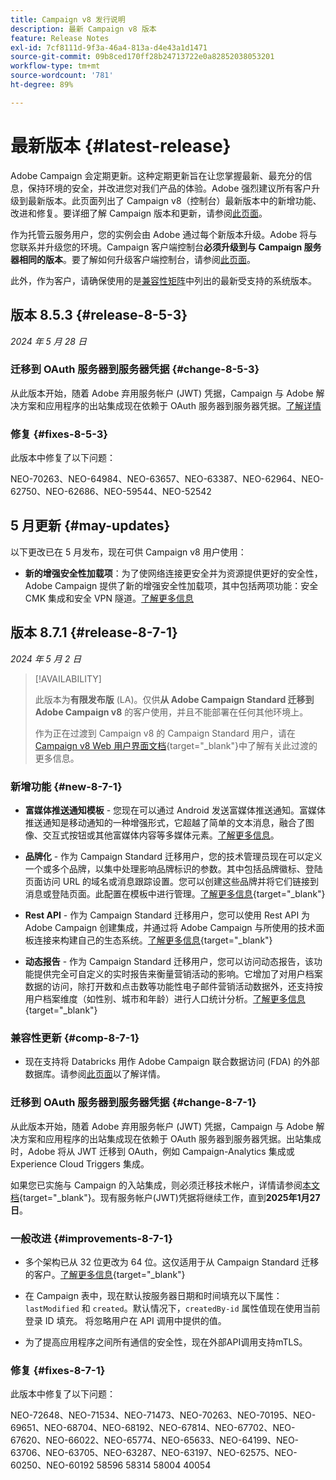 ```yaml
---
title: Campaign v8 发行说明
description: 最新 Campaign v8 版本
feature: Release Notes
exl-id: 7cf8111d-9f3a-46a4-813a-d4e43a1d1471
source-git-commit: 09b8ced170ff28b24713722e0a82852038053201
workflow-type: tm+mt
source-wordcount: '781'
ht-degree: 89%

---
```


# 最新版本 {#latest-release}

Adobe Campaign 会定期更新。这种定期更新旨在让您掌握最新、最充分的信息，保持环境的安全，并改进您对我们产品的体验。Adobe 强烈建议所有客户升级到最新版本。此页面列出了 Campaign v8（控制台）最新版本中的新增功能、改进和修复。要详细了解 Campaign 版本和更新，请参阅[此页面](upgrades.md)。

作为托管云服务用户，您的实例会由 Adobe 通过每个新版本升级。Adobe 将与您联系并升级您的环境。Campaign 客户端控制台&#x200B;**必须升级到与 Campaign 服务器相同的版本**。要了解如何升级客户端控制台，请参阅[此页面](../start/connect.md#upgrade-ac-console)。

此外，作为客户，请确保使用的是[兼容性矩阵](compatibility-matrix.md)中列出的最新受支持的系统版本。

## 版本 8.5.3 {#release-8-5-3}

_2024 年 5 月 28 日_

### 迁移到 OAuth 服务器到服务器凭据 {#change-8-5-3}

从此版本开始，随着 Adobe 弃用服务帐户 (JWT) 凭据，Campaign 与 Adobe 解决方案和应用程序的出站集成现在依赖于 OAuth 服务器到服务器凭据。[了解详情](#change-8-7-1)

### 修复 {#fixes-8-5-3}

此版本中修复了以下问题：

NEO-70263、NEO-64984、NEO-63657、NEO-63387、NEO-62964、NEO-62750、NEO-62686、NEO-59544、NEO-52542


## 5 月更新 {#may-updates}

以下更改已在 5 月发布，现在可供 Campaign v8 用户使用：

* **新的增强安全性加载项**：为了使网络连接更安全并为资源提供更好的安全性，Adobe Campaign 提供了新的增强安全性加载项，其中包括两项功能：安全 CMK 集成和安全 VPN 隧道。[了解更多信息](../config/enhanced-security.md)


## 版本 8.7.1 {#release-8-7-1}

_2024 年 5 月 2 日_

>[!AVAILABILITY]
>
>此版本为&#x200B;**有限发布版** (LA)。仅供&#x200B;**从 Adobe Campaign Standard 迁移到 Adobe Campaign v8** 的客户使用，并且不能部署在任何其他环境上。
>
>作为正在过渡到 Campaign v8 的 Campaign Standard 用户，请在 [Campaign v8 Web 用户界面文档](https://experienceleague.adobe.com/zh-hans/docs/campaign-web/v8/release-notes/acs-migration){target="_blank"}中了解有关此过渡的更多信息。

### 新增功能 {#new-8-7-1}

* **富媒体推送通知模板** - 您现在可以通过 Android 发送富媒体推送通知。富媒体推送通知是移动通知的一种增强形式，它超越了简单的文本消息，融合了图像、交互式按钮或其他富媒体内容等多媒体元素。[了解更多信息](../send/rich-push.md)。

* **品牌化** - 作为 Campaign Standard 迁移用户，您的技术管理员现在可以定义一个或多个品牌，以集中处理影响品牌标识的参数。其中包括品牌徽标、登陆页面访问 URL 的域名或消息跟踪设置。您可以创建这些品牌并将它们链接到消息或登陆页面。此配置在模板中进行管理。[了解更多信息](https://experienceleague.adobe.com/docs/experience-cloud/campaign/branding/branding-gs.html?lang=zh-Hans){target="_blank"}

* **Rest API** - 作为 Campaign Standard 迁移用户，您可以使用 Rest API 为 Adobe Campaign 创建集成，并通过将 Adobe Campaign 与所使用的技术面板连接来构建自己的生态系统。[了解更多信息](https://experienceleague.adobe.com/docs/experience-cloud/campaign/apis/get-started-apis.html?lang=zh-Hans){target="_blank"}

* **动态报告** - 作为 Campaign Standard 迁移用户，您可以访问动态报告，该功能提供完全可自定义的实时报告来衡量营销活动的影响。它增加了对用户档案数据的访问，除打开数和点击数等功能性电子邮件营销活动数据外，还支持按用户档案维度（如性别、城市和年龄）进行人口统计分析。[了解更多信息](https://experienceleague.adobe.com/docs/experience-cloud/campaign/reporting/get-started-reporting.html?lang=zh-Hans){target="_blank"}




### 兼容性更新 {#comp-8-7-1}

* 现在支持将 Databricks 用作 Adobe Campaign 联合数据访问 (FDA) 的外部数据库。请参阅[此页面](compatibility-matrix.md#FederatedDataAccessFDA)以了解详情。

### 迁移到 OAuth 服务器到服务器凭据 {#change-8-7-1}

从此版本开始，随着 Adobe 弃用服务帐户 (JWT) 凭据，Campaign 与 Adobe 解决方案和应用程序的出站集成现在依赖于 OAuth 服务器到服务器凭据。出站集成时，Adobe 将从 JWT 迁移到 OAuth，例如 Campaign-Analytics 集成或 Experience Cloud Triggers 集成。

如果您已实施与 Campaign 的入站集成，则必须迁移技术帐户，详情请参阅[本文档](https://developer.adobe.com/developer-console/docs/guides/authentication/ServerToServerAuthentication/migration/){target="_blank"}。现有服务帐户(JWT)凭据将继续工作，直到&#x200B;**2025年1月27日**。


### 一般改进 {#improvements-8-7-1}

* 多个架构已从 32 位更改为 64 位。这仅适用于从 Campaign Standard 迁移的客户。[了解更多信息](https://experienceleague.adobe.com/docs/experience-cloud/campaign/technotes/64-bit-tables.html?lang=zh-Hans){target="_blank"}

* 在 Campaign 表中，现在默认按服务器日期和时间填充以下属性：`lastModified` 和 `created`。默认情况下，`createdBy-id` 属性值现在使用当前登录 ID 填充。 将忽略用户在 API 调用中提供的值。<!--This configuration can be changed in the Campaign server configuration file. As a Managed Cloud Services customer, you must reach out to Adobe to change this default configuration.-->

* 为了提高应用程序之间所有通信的安全性，现在外部API调用支持mTLS。


### 修复 {#fixes-8-7-1}

此版本中修复了以下问题：

NEO-72648、NEO-71534、NEO-71473、NEO-70263、NEO-70195、NEO-69651、NEO-68704、NEO-68192、NEO-67814、NEO-67702、NEO-67620、NEO-66022、NEO-65774、NEO-65633、NEO-64199、NEO-63706、NEO-63705、NEO-63287、NEO-63197、NEO-62575、NEO-60250、NEO-60192 58596 58314 58004 40054
